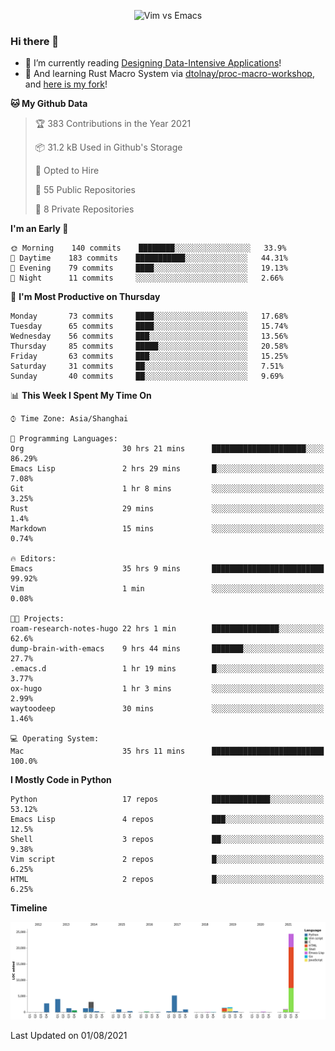 <p align="center">
    <img src="https://gist.githubusercontent.com/coldnight/e696baffb094e71c96cb302118878eae/raw/40ea5053a6f66cc65f90f437e4173497da225958/banner.gif" alt="Vim vs Emacs" />
</p>

### Hi there 👋

- 📖 I’m currently reading [Designing Data-Intensive Applications](https://www.oreilly.com/library/view/designing-data-intensive-applications/9781491903063/)!
- 🌱 And learning Rust Macro System via [dtolnay/proc-macro-workshop](https://github.com/dtolnay/proc-macro-workshop), and [here is my fork](https://github.com/coldnight/proc-macro-workshop)!

<!--START_SECTION:waka-->
**🐱 My Github Data** 

> 🏆 383 Contributions in the Year 2021
 > 
> 📦 31.2 kB Used in Github's Storage 
 > 
> 💼 Opted to Hire
 > 
> 📜 55 Public Repositories 
 > 
> 🔑 8 Private Repositories  
 > 
**I'm an Early 🐤** 

```text
🌞 Morning    140 commits    ████████░░░░░░░░░░░░░░░░░   33.9% 
🌆 Daytime    183 commits    ███████████░░░░░░░░░░░░░░   44.31% 
🌃 Evening    79 commits     ████░░░░░░░░░░░░░░░░░░░░░   19.13% 
🌙 Night      11 commits     ░░░░░░░░░░░░░░░░░░░░░░░░░   2.66%

```
📅 **I'm Most Productive on Thursday** 

```text
Monday       73 commits     ████░░░░░░░░░░░░░░░░░░░░░   17.68% 
Tuesday      65 commits     ████░░░░░░░░░░░░░░░░░░░░░   15.74% 
Wednesday    56 commits     ███░░░░░░░░░░░░░░░░░░░░░░   13.56% 
Thursday     85 commits     █████░░░░░░░░░░░░░░░░░░░░   20.58% 
Friday       63 commits     ███░░░░░░░░░░░░░░░░░░░░░░   15.25% 
Saturday     31 commits     ██░░░░░░░░░░░░░░░░░░░░░░░   7.51% 
Sunday       40 commits     ██░░░░░░░░░░░░░░░░░░░░░░░   9.69%

```


📊 **This Week I Spent My Time On** 

```text
⌚︎ Time Zone: Asia/Shanghai

💬 Programming Languages: 
Org                      30 hrs 21 mins      █████████████████████░░░░   86.29% 
Emacs Lisp               2 hrs 29 mins       █░░░░░░░░░░░░░░░░░░░░░░░░   7.08% 
Git                      1 hr 8 mins         ░░░░░░░░░░░░░░░░░░░░░░░░░   3.25% 
Rust                     29 mins             ░░░░░░░░░░░░░░░░░░░░░░░░░   1.4% 
Markdown                 15 mins             ░░░░░░░░░░░░░░░░░░░░░░░░░   0.74%

🔥 Editors: 
Emacs                    35 hrs 9 mins       █████████████████████████   99.92% 
Vim                      1 min               ░░░░░░░░░░░░░░░░░░░░░░░░░   0.08%

🐱‍💻 Projects: 
roam-research-notes-hugo 22 hrs 1 min        ███████████████░░░░░░░░░░   62.6% 
dump-brain-with-emacs    9 hrs 44 mins       ███████░░░░░░░░░░░░░░░░░░   27.7% 
.emacs.d                 1 hr 19 mins        █░░░░░░░░░░░░░░░░░░░░░░░░   3.77% 
ox-hugo                  1 hr 3 mins         ░░░░░░░░░░░░░░░░░░░░░░░░░   2.99% 
waytoodeep               30 mins             ░░░░░░░░░░░░░░░░░░░░░░░░░   1.46%

💻 Operating System: 
Mac                      35 hrs 11 mins      █████████████████████████   100.0%

```

**I Mostly Code in Python** 

```text
Python                   17 repos            █████████████░░░░░░░░░░░░   53.12% 
Emacs Lisp               4 repos             ███░░░░░░░░░░░░░░░░░░░░░░   12.5% 
Shell                    3 repos             ██░░░░░░░░░░░░░░░░░░░░░░░   9.38% 
Vim script               2 repos             █░░░░░░░░░░░░░░░░░░░░░░░░   6.25% 
HTML                     2 repos             █░░░░░░░░░░░░░░░░░░░░░░░░   6.25%

```


**Timeline**

![Chart not found](https://raw.githubusercontent.com/coldnight/coldnight/master/charts/bar_graph.png) 


 Last Updated on 01/08/2021
<!--END_SECTION:waka-->
